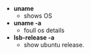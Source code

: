 - **uname**
  - shows OS
- **uname -a**
  - foull os details
- **lsb-release -a**
  - show ubuntu release.
